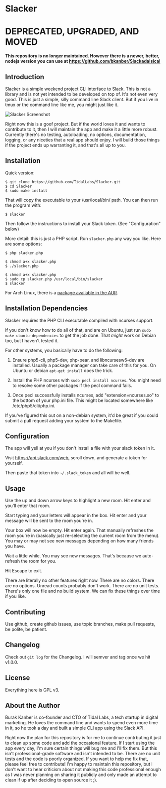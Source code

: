 Slacker
=======

DEPRECATED, UPGRADED, AND MOVED
===============================

**This repository is no longer maintained. However there is a newer, better, nodejs version you can use at  https://github.com/bkanber/Slackadaisical**

Introduction
------------

Slacker is a simple weekend project CLI interface to Slack. This is not a
library and is not yet intended to be developed on top of. It's not even very
good. This is just a simple, silly command line Slack client. But if you live
in tmux or the command line like me, you might just like it.

![Slacker Screenshot](http://i.imgur.com/NS0P2u9.png)

Right now this is a goof project. But if the world loves it and wants to
contribute to it, then I will maintain the app and make it a little more
robust. Currently there's no testing, autoloading, no options, documentation,
logging, or any niceties that a real app should enjoy. I will build those
things if the project ends up warranting it, and that's all up to you.

Installation
------------

Quick version:

	$ git clone https://github.com/TidalLabs/Slacker.git
	$ cd Slacker
    $ sudo make install

That will copy the executable to your /usr/local/bin/ path. You can then run
the program with:

    $ slacker

Then follow the instructions to install your Slack token. (See "Configuration" below)

More detail: this is just a PHP script. Run `slacker.php` any way you like.
Here are some options:

    $ php slacker.php

	$ chmod a+x slacker.php
	$ ./slacker.php

	$ chmod a+x slacker.php
	$ sudo cp slacker.php /usr/local/bin/slacker
	$ slacker

For Arch Linux, there is a [package available in the AUR](https://aur.archlinux.org/packages/slacker/).

Installation Dependencies
-------------------------

Slacker requires the PHP CLI executable compiled with ncurses support.

If you don't know how to do all of that, and are on Ubuntu, just run
`sudo make ubuntu-dependencies` to get the job done. That _might_ work on
Debian too, but I haven't tested it.

For other systems, you basically have to do the following:

1) Ensure php5-cli, php5-dev, php-pear, and libncursesw5-dev are installed. Usually a package manager can take care of this for you. On Ubuntu or debian `apt-get install` does the trick.

2) Install the PHP ncurses with `sudo pecl install ncurses`. You might need to resolve some other packages if the pecl command fails.

3) Once pecl successfully installs ncurses, add "extension=ncurses.so" to the bottom of your php.ini file. This might be located somewhere like /etc/php5/cli/php.ini.

If you've figured this out on a non-debian system, it'd be great if you could
submit a pull request adding your system to the Makefile.

Configuration
-------------

The app will yell at you if you don't install a file with your slack token in
it.

Visit https://api.slack.com/web, scroll down, and generate a token for
yourself.

Then paste that token into `~/.slack_token` and all will be well.

Usage
-----

Use the up and down arrow keys to highlight a new room. Hit enter and you'll
enter that room.

Start typing and your letters will appear in the box. Hit enter and your
message will be sent to the room you're in.

Your box will now be empty. Hit enter again. That manually refreshes the room
you're in (basically just re-selecting the current room from the menu). You may
or may not see new messages depending on how many friends you have.

Wait a little while. You may see new messages. That's because we auto-refresh
the room for you.

Hit Escape to exit.

There are literally no other features right now. There are no colors. There are
no options. Unread counts probably don't work. There are no unit tests. There's only
one file and no build system. We can fix these things over time if you like.

Contributing
------------

Use github, create github issues, use topic branches, make pull requests, be
polite, be patient.

Changelog
---------

Check out `git log` for the Changelog. I will semver and tag once we hit v1.0.0.

License
-------

Everything here is GPL v3.

About the Author
----------------

Burak Kanber is co-founder and CTO of Tidal Labs, a tech startup in digital
marketing. He loves the command line and wants to spend even more time in it,
so he took a day and built a simple CLI app using the Slack API.

Right now the plan for this repository is for me to continue contrbuting it
just to clean up some code and add the occasional feature. If I start using the
app every day, I'm sure certain things will bug me and I'll fix them. But this
isn't professional-grade software and isn't intended to be. There are no unit
tests and the code is poorly organized. If you want to help me
fix that, please feel free to contribute! I'm happy to maintain this
repository, but I don't want to hear criticism about not making this code
professional enough as I was never planning on sharing it publicly and only
made an attempt to clean if up after deciding to open source it ;).
